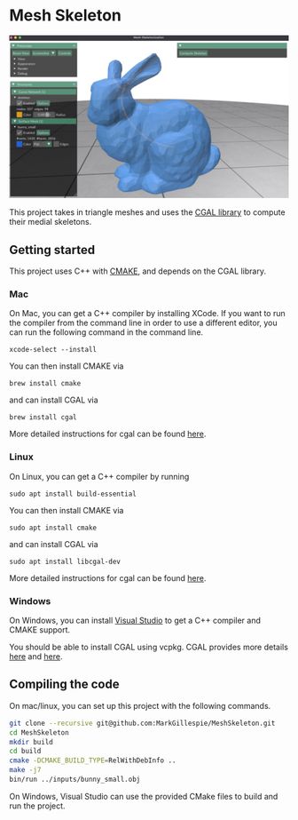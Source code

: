 # Mesh Skeleton

![Bunny with skeleton curve displayed in code GUI](media/bunny-skeleton.jpg)

This project takes in triangle meshes and uses the [CGAL library](https://www.cgal.org/) to compute their medial skeletons.

##  Getting started

This project uses C++ with [CMAKE](https://cmake.org/), and depends on the CGAL library.

### Mac

On Mac, you can get a C++ compiler by installing XCode. If you want to run the compiler from the command line in order to use a different editor, you can run the following command in the command line.
```
xcode-select --install
```

You can then install CMAKE via
```
brew install cmake
```

and can install CGAL via
```
brew install cgal
```
More detailed instructions for cgal can be found [here](https://doc.cgal.org/latest/Manual/usage.html#secgettingcgal).

### Linux
On Linux, you can get a C++ compiler by running
```
sudo apt install build-essential
```

You can then install CMAKE via
```
sudo apt install cmake
```

and can install CGAL via
```
sudo apt install libcgal-dev
```
More detailed instructions for cgal can be found [here](https://doc.cgal.org/latest/Manual/usage.html#secgettingcgal).

### Windows
On Windows, you can install [Visual Studio](https://visualstudio.microsoft.com/) to get a C++ compiler and CMAKE support.

You should be able to install CGAL using vcpkg. CGAL provides more details [here](https://doc.cgal.org/latest/Manual/windows.html) and [here](https://www.cgal.org/download/windows.html).

## Compiling the code
On mac/linux, you can set up this project with the following commands.
```bash
git clone --recursive git@github.com:MarkGillespie/MeshSkeleton.git
cd MeshSkeleton
mkdir build
cd build
cmake -DCMAKE_BUILD_TYPE=RelWithDebInfo ..
make -j7
bin/run ../inputs/bunny_small.obj
```
On Windows, Visual Studio can use the provided CMake files to build and run the project.
